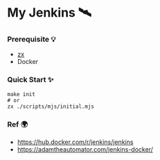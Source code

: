 # My Jenkins 🛰

### Prerequisite 💡
- [zx](https://github.com/google/zx)
- Docker

### Quick Start ✨
```
make init
# or
zx ./scripts/mjs/initial.mjs
```

### Ref 🌍
- https://hub.docker.com/r/jenkins/jenkins
- https://adamtheautomator.com/jenkins-docker/